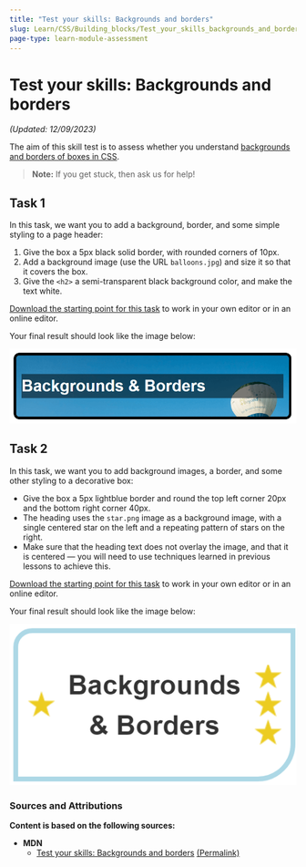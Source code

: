 ```yaml
---
title: "Test your skills: Backgrounds and borders"
slug: Learn/CSS/Building_blocks/Test_your_skills_backgrounds_and_borders
page-type: learn-module-assessment
---
```


# Test your skills: Backgrounds and borders

_(Updated: 12/09/2023)_

The aim of this skill test is to assess whether you understand [backgrounds and borders of boxes in CSS](../../resources/css_building_blocks/backgrounds_and_borders/README.md).

> **Note:** If you get stuck, then ask us for help!

## Task 1

In this task, we want you to add a background, border, and some simple styling to a page header:

1. Give the box a 5px black solid border, with rounded corners of 10px.
2. Add a background image (use the URL `balloons.jpg`) and size it so that it covers the box.
3. Give the `<h2>` a semi-transparent black background color, and make the text white.

[Download the starting point for this task](assets/backgrounds1-download.html) to work in your own editor or in an online editor.

Your final result should look like the image below:

![Images shows a box with a photograph background, rounded border and white text on a semi-transparent black background.](assets/backgrounds-task1.png)

## Task 2

In this task, we want you to add background images, a border, and some other styling to a decorative box:

- Give the box a 5px lightblue border and round the top left corner 20px and the bottom right corner 40px.
- The heading uses the `star.png` image as a background image, with a single centered star on the left and a repeating pattern of stars on the right.
- Make sure that the heading text does not overlay the image, and that it is centered — you will need to use techniques learned in previous lessons to achieve this.

[Download the starting point for this task](assets/backgrounds2-download.html) to work in your own editor or in an online editor.

Your final result should look like the image below:

![Images shows a box with a blue border rounded at the top left and bottom right corners. On the left of the text is a single star, on the right 3 stars.](assets/backgrounds-task2.png)

### Sources and Attributions

**Content is based on the following sources:**

- **MDN**
  - [Test your skills: Backgrounds and borders](https://developer.mozilla.org/en-US/docs/Learn/CSS/Building_blocks/Test_your_skills_backgrounds_and_borders) [(Permalink)](https://github.com/mdn/content/blob/529a4466f00f0f29e11716313a3ceb1f9ce5ce76/files/en-us/learn/css/building_blocks/test_your_skills_backgrounds_and_borders/index.md)